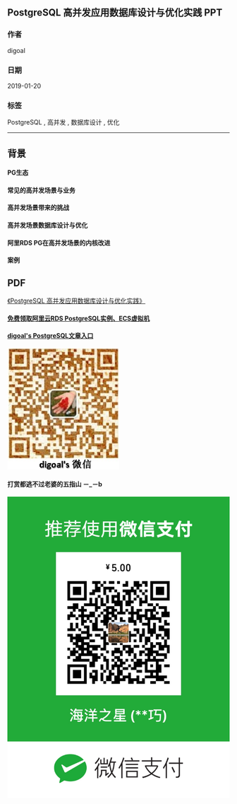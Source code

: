 ## PostgreSQL 高并发应用数据库设计与优化实践 PPT  
                
### 作者                
digoal                
                
### 日期                
2019-01-20                
                
### 标签                
PostgreSQL , 高并发 , 数据库设计 , 优化    
            
----          
            
## 背景       
  
#### PG生态  
#### 常见的高并发场景与业务  
#### 高并发场景带来的挑战  
#### 高并发场景数据库设计与优化  
#### 阿里RDS PG在高并发场景的内核改进  
#### 案例  
  
## PDF  
[《PostgreSQL 高并发应用数据库设计与优化实践》](20190120_01_pdf_001.pdf)     
    
  
  
  
  
  
  
  
  
  
#### [免费领取阿里云RDS PostgreSQL实例、ECS虚拟机](https://free.aliyun.com/ "57258f76c37864c6e6d23383d05714ea")
  
  
#### [digoal's PostgreSQL文章入口](https://github.com/digoal/blog/blob/master/README.md "22709685feb7cab07d30f30387f0a9ae")
  
  
![digoal's weixin](../pic/digoal_weixin.jpg "f7ad92eeba24523fd47a6e1a0e691b59")
  
  
  
  
  
  
#### 打赏都逃不过老婆的五指山 －_－b  
![wife's weixin ds](../pic/wife_weixin_ds.jpg "acd5cce1a143ef1d6931b1956457bc9f")
  

